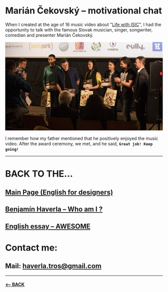 # Marián Čekovský – motivational chat

When I created at the age of 16 music video about "[Life with ISIC](https://www.youtube.com/watch?v=07TXVp8rjss)", I had the opportunity to talk with the famous Slovak musician, singer, songwriter, comedian and presenter Marián Čekovský.

![MobilFest film festival – recieving awards](Images/Mobilfest_awards.jpg)

I remember how my father mentioned that he positively enjoyed the music video. After the award ceremony, we met, and he said, **`Great job! Keep going!`**

-------------------------------------------------------------

# BACK TO THE...
## [Main Page (English for designers)](https://github.com/BenjaminHaverla/English-for-designers.git)
## [Benjamín Haverla – Who am I ?](https://github.com/BenjaminHaverla/First-impression.git)
## [English essay – AWESOME](https://github.com/BenjaminHaverla/English-essay-workflow.git)
# Contact me:
## **Mail**: haverla.tros@gmail.com

-------------------------------------------------------------

#### [<– BACK](https://github.com/BenjaminHaverla/Main-about-me.git)
